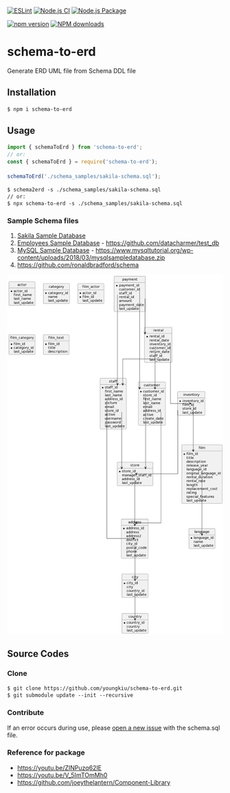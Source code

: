 [![ESLint](https://github.com/youngkiu/schema-to-erd/actions/workflows/eslint.yml/badge.svg)](https://github.com/youngkiu/schema-to-erd/actions/workflows/eslint.yml)
[![Node.js CI](https://github.com/youngkiu/schema-to-erd/actions/workflows/node.js.yml/badge.svg)](https://github.com/youngkiu/schema-to-erd/actions/workflows/node.js.yml)
[![Node.js Package](https://github.com/youngkiu/schema-to-erd/actions/workflows/npm-publish.yml/badge.svg)](https://github.com/youngkiu/schema-to-erd/actions/workflows/npm-publish.yml)

[![npm version](https://badge.fury.io/js/schema-to-erd.svg)](https://badge.fury.io/js/schema-to-erd)
[![NPM downloads](http://img.shields.io/npm/dm/schema-to-erd.svg?style=flat-square)](http://www.npmtrends.com/schema-to-erd)

# schema-to-erd
Generate ERD UML file from Schema DDL file

## Installation

```sh
$ npm i schema-to-erd
```

## Usage

```js
import { schemaToErd } from 'schema-to-erd';
// or:
const { schemaToErd } = require('schema-to-erd');

schemaToErd('./schema_samples/sakila-schema.sql');
```

```shell
$ schema2erd -s ./schema_samples/sakila-schema.sql
// or:
$ npx schema-to-erd -s ./schema_samples/sakila-schema.sql
```

### Sample Schema files

1. [Sakila Sample Database](https://dev.mysql.com/doc/index-other.html)
2. [Employees Sample Database](https://dev.mysql.com/doc/employee/en/) - https://github.com/datacharmer/test_db
3. [MySQL Sample Database](https://www.mysqltutorial.org/mysql-sample-database.aspx) - https://www.mysqltutorial.org/wp-content/uploads/2018/03/mysqlsampledatabase.zip
4. https://github.com/ronaldbradford/schema

![sakila-schema.puml](puml_examples/sakila-schema.png)

## Source Codes

### Clone
```shell
$ git clone https://github.com/youngkiu/schema-to-erd.git
$ git submodule update --init --recursive
```

### Contribute
If an error occurs during use, please [open a new issue](https://github.com/youngkiu/schema-to-erd/issues) with the schema.sql file.

### Reference for package

- https://youtu.be/ZINPuzq62lE
- https://youtu.be/V_5ImTOmMh0
- https://github.com/joeythelantern/Component-Library
